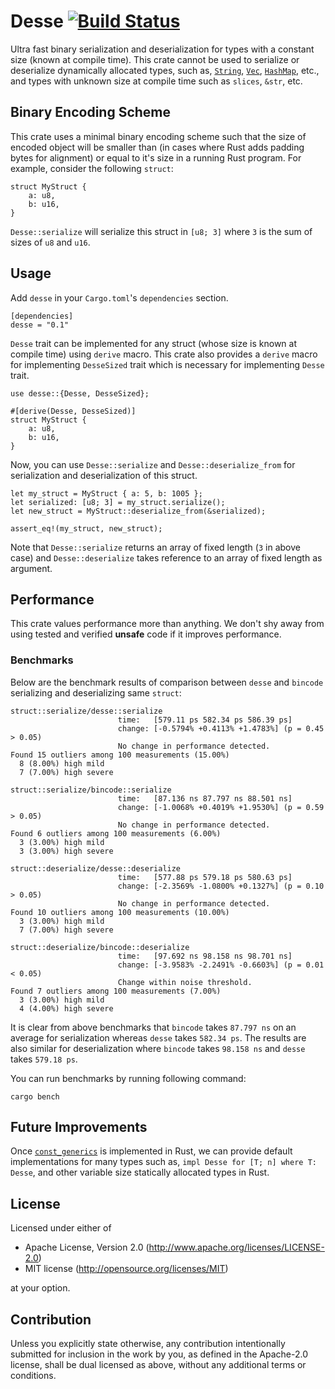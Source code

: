 # Desse [![Build Status](https://travis-ci.org/devashishdxt/desse.svg?branch=master)](https://travis-ci.org/devashishdxt/desse)
Ultra fast binary serialization and deserialization for types with a constant size (known at compile time). This
crate cannot be used to serialize or deserialize dynamically allocated types, such as,
[`String`](std::string::String), [`Vec`](std::vec::Vec), [`HashMap`](std::collections::HashMap), etc., and types 
with unknown size at compile time such as `slices`, `&str`, etc.

## Binary Encoding Scheme
This crate uses a minimal binary encoding scheme such that the size of encoded object will be smaller than (in cases
where Rust adds padding bytes for alignment) or equal to it's size in a running Rust program. For example, consider
the following `struct`:

```
struct MyStruct {
    a: u8,
    b: u16,
}
```

`Desse::serialize` will serialize this struct in `[u8; 3]` where `3` is the sum of sizes of `u8` and `u16`.

## Usage
Add `desse` in your `Cargo.toml`'s `dependencies` section.
```
[dependencies]
desse = "0.1"
```

`Desse` trait can be implemented for any struct (whose size is known at compile time) using `derive` macro. This
crate also provides a `derive` macro for implementing `DesseSized` trait which is necessary for implementing `Desse`
trait.
```
use desse::{Desse, DesseSized};

#[derive(Desse, DesseSized)]
struct MyStruct {
    a: u8,
    b: u16,
}
```

Now, you can use `Desse::serialize` and `Desse::deserialize_from` for serialization and deserialization of this 
struct.

```
let my_struct = MyStruct { a: 5, b: 1005 };
let serialized: [u8; 3] = my_struct.serialize();
let new_struct = MyStruct::deserialize_from(&serialized);

assert_eq!(my_struct, new_struct);
```

Note that `Desse::serialize` returns an array of fixed length (`3` in above case) and `Desse::deserialize` takes
reference to an array of fixed length as argument.

## Performance
This crate values performance more than anything. We don't shy away from using tested and verified **unsafe** code
if it improves performance.

### Benchmarks
Below are the benchmark results of comparison between `desse` and `bincode` serializing and deserializing same `struct`:
```
struct::serialize/desse::serialize
                        time:   [579.11 ps 582.34 ps 586.39 ps]
                        change: [-0.5794% +0.4113% +1.4783%] (p = 0.45 > 0.05)
                        No change in performance detected.
Found 15 outliers among 100 measurements (15.00%)
  8 (8.00%) high mild
  7 (7.00%) high severe

struct::serialize/bincode::serialize
                        time:   [87.136 ns 87.797 ns 88.501 ns]
                        change: [-1.0068% +0.4019% +1.9530%] (p = 0.59 > 0.05)
                        No change in performance detected.
Found 6 outliers among 100 measurements (6.00%)
  3 (3.00%) high mild
  3 (3.00%) high severe

struct::deserialize/desse::deserialize
                        time:   [577.88 ps 579.18 ps 580.63 ps]
                        change: [-2.3569% -1.0800% +0.1327%] (p = 0.10 > 0.05)
                        No change in performance detected.
Found 10 outliers among 100 measurements (10.00%)
  3 (3.00%) high mild
  7 (7.00%) high severe

struct::deserialize/bincode::deserialize
                        time:   [97.692 ns 98.158 ns 98.701 ns]
                        change: [-3.9583% -2.2491% -0.6603%] (p = 0.01 < 0.05)
                        Change within noise threshold.
Found 7 outliers among 100 measurements (7.00%)
  3 (3.00%) high mild
  4 (4.00%) high severe
```

It is clear from above benchmarks that `bincode` takes `87.797 ns` on an average for serialization whereas `desse` takes
`582.34 ps`. The results are also similar for deserialization where `bincode` takes `98.158 ns` and `desse` takes
`579.18 ps`.

You can run benchmarks by running following command:
```
cargo bench
```

## Future Improvements
Once [`const_generics`](https://github.com/rust-lang/rfcs/blob/master/text/2000-const-generics.md) is implemented
in Rust, we can provide default implementations for many types such as, `impl Desse for [T; n] where T: Desse`, and
other variable size statically allocated types in Rust.

## License
Licensed under either of
- Apache License, Version 2.0 (http://www.apache.org/licenses/LICENSE-2.0)
- MIT license (http://opensource.org/licenses/MIT)

at your option.

## Contribution
Unless you explicitly state otherwise, any contribution intentionally submitted for inclusion in the work by you, as 
defined in the Apache-2.0 license, shall be dual licensed as above, without any additional terms or conditions.
